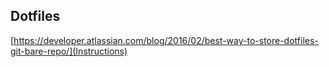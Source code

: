 ## Dotfiles
[https://developer.atlassian.com/blog/2016/02/best-way-to-store-dotfiles-git-bare-repo/](Instructions)

